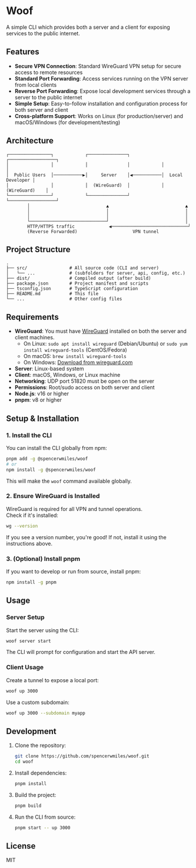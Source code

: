 # Woof

A simple CLI which provides both a server and a client for exposing services to the public internet.

## Features

- **Secure VPN Connection**: Standard WireGuard VPN setup for secure access to remote resources
- **Standard Port Forwarding**: Access services running on the VPN server from local clients
- **Reverse Port Forwarding**: Expose local development services through a server to the public internet
- **Simple Setup**: Easy-to-follow installation and configuration process for both server and client
- **Cross-platform Support**: Works on Linux (for production/server) and macOS/Windows (for development/testing)

## Architecture

```
┌────────────────┐            ┌───────────────┐            ┌──────────────────┐
│                │            │               │            │                  │
│  Public Users  │───────────▶│     Server    │◀───────────│  Local Developer │
│                │            │  (WireGuard)  │            │   (WireGuard)    │
└────────────────┘            └───────────────┘            └──────────────────┘
        │                             ▲                             ▲
        │                             │                             │
        │                             │                             │
        └─────────────────────────────┘                             │
        HTTP/HTTPS traffic             ◀─────────────────────────────┘
        (Reverse Forwarded)                     VPN tunnel
```

## Project Structure

```
.
├── src/                # All source code (CLI and server)
│   └── ...             # (subfolders for server, api, config, etc.)
├── dist/               # Compiled output (after build)
├── package.json        # Project manifest and scripts
├── tsconfig.json       # TypeScript configuration
├── README.md           # This file
└── ...                 # Other config files
```

## Requirements

- **WireGuard**: You must have [WireGuard](https://www.wireguard.com/install/) installed on both the server and client machines.  
  - On Linux: `sudo apt install wireguard` (Debian/Ubuntu) or `sudo yum install wireguard-tools` (CentOS/Fedora)
  - On macOS: `brew install wireguard-tools`
  - On Windows: [Download from wireguard.com](https://www.wireguard.com/install/)
- **Server**: Linux-based system
- **Client**: macOS, Windows, or Linux machine
- **Networking**: UDP port 51820 must be open on the server
- **Permissions**: Root/sudo access on both server and client
- **Node.js**: v16 or higher
- **pnpm**: v8 or higher

## Setup & Installation

### 1. Install the CLI

You can install the CLI globally from npm:

```bash
pnpm add -g @spencerwmiles/woof
# or
npm install -g @spencerwmiles/woof
```

This will make the `woof` command available globally.

### 2. Ensure WireGuard is Installed

WireGuard is required for all VPN and tunnel operations.  
Check if it's installed:

```bash
wg --version
```

If you see a version number, you're good! If not, install it using the instructions above.

### 3. (Optional) Install pnpm

If you want to develop or run from source, install pnpm:

```bash
npm install -g pnpm
```

## Usage

### Server Setup

Start the server using the CLI:

```bash
woof server start
```

The CLI will prompt for configuration and start the API server.

### Client Usage

Create a tunnel to expose a local port:

```bash
woof up 3000
```

Use a custom subdomain:

```bash
woof up 3000 --subdomain myapp
```

## Development

1. Clone the repository:
   ```bash
   git clone https://github.com/spencerwmiles/woof.git
   cd woof
   ```

2. Install dependencies:
   ```bash
   pnpm install
   ```

3. Build the project:
   ```bash
   pnpm build
   ```

4. Run the CLI from source:
   ```bash
   pnpm start -- up 3000
   ```

## License

MIT